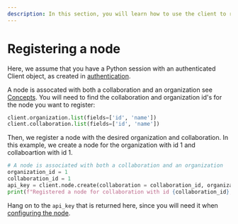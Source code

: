 ```yaml
---
description: In this section, you will learn how to use the client to register a new node with the server.
---
```

# Registering a node

Here, we assume that you have a Python session with an authenticated Client object, as created in [authentication](authentication.md).

A node is assocated with both a collaboration and an organization see [Concepts](../preliminaries.md#concepts). You will need to find the collaboration and organization id's for the node you want to register:

```python
client.organization.list(fields=['id', 'name'])
client.collaboration.list(fields=['id', 'name'])
```

Then, we register a node with the desired organization and collaboration. In this example, we create a node for the organization with id 1 and collaboartion with id 1.

```python
# A node is associated with both a collaboration and an organization
organization_id = 1
collaboration_id = 1
api_key = client.node.create(collaboration = collaboration_id, organization = organization_id)
print(f"Registered a node for collaboration with id {collaboration_id}, organization with id {organization_id}. The API key that was generated for this node was {api_key}")
```

Hang on to the `api_key` that is returned here, since you will need it when [configuring the node](../running-the-node/configuration.md).
